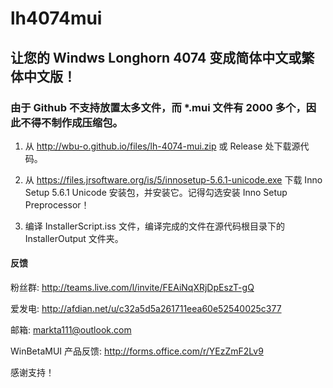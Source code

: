 # lh4074mui
## 让您的 Windws Longhorn 4074 变成简体中文或繁体中文版！
### 由于 Github 不支持放置太多文件，而 *.mui 文件有 2000 多个，因此不得不制作成压缩包。
1. 从 http://wbu-o.github.io/files/lh-4074-mui.zip 或 Release 处下载源代码。

2. 从 https://files.jrsoftware.org/is/5/innosetup-5.6.1-unicode.exe 下载 Inno Setup 5.6.1 Unicode 安装包，并安装它。记得勾选安装 Inno Setup Preprocessor！

3. 编译 InstallerScript.iss 文件，编译完成的文件在源代码根目录下的 InstallerOutput 文件夹。

#### 反馈
粉丝群: http://teams.live.com/l/invite/FEAiNqXRjDpEszT-gQ

爱发电: http://afdian.net/u/c32a5d5a261711eea60e52540025c377

邮箱: markta111@outlook.com

WinBetaMUI 产品反馈: http://forms.office.com/r/YEzZmF2Lv9

感谢支持！
